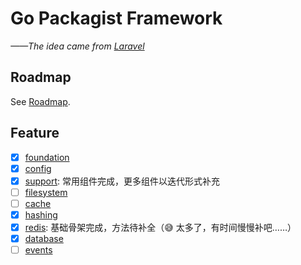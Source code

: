 # Go Packagist Framework

_——The idea came from [Laravel](https://github.com/laravel)_

## Roadmap

See [Roadmap](roadmap.md).

## Feature

- [x] [foundation](./foundation)
- [x] [config](./config)
- [x] [support](./support): 常用组件完成，更多组件以迭代形式补充
- [ ] [filesystem](./filesystem)
- [ ] [cache](./cache)
- [x] [hashing](./hashing)
- [x] [redis](./redis): 基础骨架完成，方法待补全（😅 太多了，有时间慢慢补吧……）
- [x] [database](./database)
- [ ] [events](./events)
